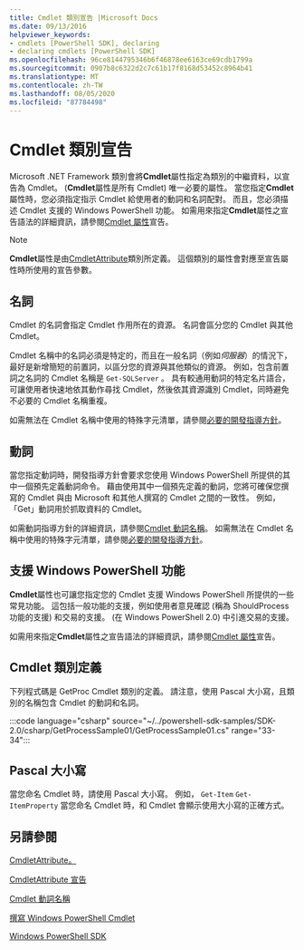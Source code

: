 ```yaml
---
title: Cmdlet 類別宣告 |Microsoft Docs
ms.date: 09/13/2016
helpviewer_keywords:
- cmdlets [PowerShell SDK], declaring
- declaring cmdlets [PowerShell SDK]
ms.openlocfilehash: 96ce8144795346b6f46878ee6163ce69cdb1799a
ms.sourcegitcommit: 0907b8c6322d2c7c61b17f8168d53452c8964b41
ms.translationtype: MT
ms.contentlocale: zh-TW
ms.lasthandoff: 08/05/2020
ms.locfileid: "87784498"
---
```

# <a name="cmdlet-class-declaration"></a>Cmdlet 類別宣告

Microsoft .NET Framework 類別會將**Cmdlet**屬性指定為類別的中繼資料，以宣告為 Cmdlet。  (**Cmdlet**屬性是所有 Cmdlet) 唯一必要的屬性。
當您指定**Cmdlet**屬性時，您必須指定指示 Cmdlet 給使用者的動詞和名詞配對。 而且，您必須描述 Cmdlet 支援的 Windows PowerShell 功能。 如需用來指定**Cmdlet**屬性之宣告語法的詳細資訊，請參閱[Cmdlet 屬性](./cmdlet-attribute-declaration.md)宣告。

> [!NOTE]
> **Cmdlet**屬性是由[CmdletAttribute](/dotnet/api/System.Management.Automation.CmdletAttribute)類別所定義。 這個類別的屬性會對應至宣告屬性時所使用的宣告參數。

## <a name="nouns"></a>名詞

Cmdlet 的名詞會指定 Cmdlet 作用所在的資源。 名詞會區分您的 Cmdlet 與其他 Cmdlet。

Cmdlet 名稱中的名詞必須是特定的，而且在一般名詞（例如*伺服器*）的情況下，最好是新增簡短的前置詞，以區分您的資源與其他類似的資源。 例如，包含前置詞之名詞的 Cmdlet 名稱是 `Get-SQLServer` 。 具有較通用動詞的特定名片語合，可讓使用者快速地依其動作尋找 Cmdlet，然後依其資源識別 Cmdlet，同時避免不必要的 Cmdlet 名稱重複。

如需無法在 Cmdlet 名稱中使用的特殊字元清單，請參閱[必要的開發指導方針](./required-development-guidelines.md)。

## <a name="verbs"></a>動詞

當您指定動詞時，開發指導方針會要求您使用 Windows PowerShell 所提供的其中一個預先定義動詞命令。 藉由使用其中一個預先定義的動詞，您將可確保您撰寫的 Cmdlet 與由 Microsoft 和其他人撰寫的 Cmdlet 之間的一致性。 例如，「Get」動詞用於抓取資料的 Cmdlet。

如需動詞指導方針的詳細資訊，請參閱[Cmdlet 動詞名稱](./approved-verbs-for-windows-powershell-commands.md)。 如需無法在 Cmdlet 名稱中使用的特殊字元清單，請參閱[必要的開發指導方針](./required-development-guidelines.md)。

## <a name="supporting-windows-powershell-functionality"></a>支援 Windows PowerShell 功能

**Cmdlet**屬性也可讓您指定您的 Cmdlet 支援 Windows PowerShell 所提供的一些常見功能。 這包括一般功能的支援，例如使用者意見確認 (稱為 ShouldProcess 功能的支援) 和交易的支援。  (在 Windows PowerShell 2.0) 中引進交易的支援。

如需用來指定**Cmdlet**屬性之宣告語法的詳細資訊，請參閱[Cmdlet 屬性](./cmdlet-attribute-declaration.md)宣告。

## <a name="cmdlet-class-definition"></a>Cmdlet 類別定義

下列程式碼是 GetProc Cmdlet 類別的定義。 請注意，使用 Pascal 大小寫，且類別的名稱包含 Cmdlet 的動詞和名詞。

:::code language="csharp" source="~/../powershell-sdk-samples/SDK-2.0/csharp/GetProcessSample01/GetProcessSample01.cs" range="33-34":::

## <a name="pascal-casing"></a>Pascal 大小寫

當您命名 Cmdlet 時，請使用 Pascal 大小寫。 例如， `Get-Item` `Get-ItemProperty` 當您命名 Cmdlet 時，和 Cmdlet 會顯示使用大小寫的正確方式。

## <a name="see-also"></a>另請參閱

[CmdletAttribute。](/dotnet/api/System.Management.Automation.CmdletAttribute)

[CmdletAttribute 宣告](./cmdlet-attribute-declaration.md)

[Cmdlet 動詞名稱](./approved-verbs-for-windows-powershell-commands.md)

[撰寫 Windows PowerShell Cmdlet](./writing-a-windows-powershell-cmdlet.md)

[Windows PowerShell SDK](../windows-powershell-reference.md)
